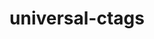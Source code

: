 ---
title: "universal-ctags"
layout: cache
categories: [package, develop-2024-06-09]
meta: {"versions": ["6.1.20240505.0"], "compilers": ["gcc@=10.2.1", "gcc@=7.5.0"], "oss": ["centos7", "ubuntu18.04"], "platforms": ["linux"], "targets": ["x86_64_v3"], "stacks": ["developer-tools", "developer-tools-manylinux2014", "root"], "num_specs": 2, "num_specs_by_stack": {"developer-tools": 1, "root": 2, "developer-tools-manylinux2014": 1}}
spec_details: [{"hash": "h7svhkhsprnq6dq2j67zzph4i3atjc7i", "compiler": "gcc@=7.5.0", "versions": ["6.1.20240505.0"], "os": "ubuntu18.04", "platform": "linux", "target": "x86_64_v3", "variants": ["build_system=autotools"], "stacks": ["developer-tools", "root"], "size": "-", "tarball": "https://binaries.spack.io/releases/develop-2024-06-09/build_cache/linux-ubuntu18.04-x86_64_v3/gcc-7.5.0/universal-ctags-6.1.20240505.0/linux-ubuntu18.04-x86_64_v3-gcc-7.5.0-universal-ctags-6.1.20240505.0-h7svhkhsprnq6dq2j67zzph4i3atjc7i.spack"}, {"hash": "uxh74o4fxyg6syenhuphi7aj766sbtny", "compiler": "gcc@=10.2.1", "versions": ["6.1.20240505.0"], "os": "centos7", "platform": "linux", "target": "x86_64_v3", "variants": ["build_system=autotools"], "stacks": ["root", "developer-tools-manylinux2014"], "size": "-", "tarball": "https://binaries.spack.io/releases/develop-2024-06-09/build_cache/linux-centos7-x86_64_v3/gcc-10.2.1/universal-ctags-6.1.20240505.0/linux-centos7-x86_64_v3-gcc-10.2.1-universal-ctags-6.1.20240505.0-uxh74o4fxyg6syenhuphi7aj766sbtny.spack"}]
---